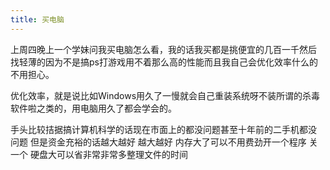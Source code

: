 ```yaml
---
title: 买电脑
---
```


上周四晚上一个学妹问我买电脑怎么看，我的话我买都是挑便宜的几百一千然后
找轻薄的因为不是搞ps打游戏用不着那么高的性能而且我自己会优化效率什么的
不用担心。

优化效率，就是说比如Windows用久了一慢就会自己重装系统呀不装所谓的杀毒
软件啦之类的，用电脑用久了都会学会的。

手头比较拮据搞计算机科学的话现在市面上的都没问题甚至十年前的二手机都没
问题 但是资金充裕的话越大越好 越大越好 内存大了可以不用费劲开一个程序
关一个 硬盘大可以省非常非常多整理文件的时间
